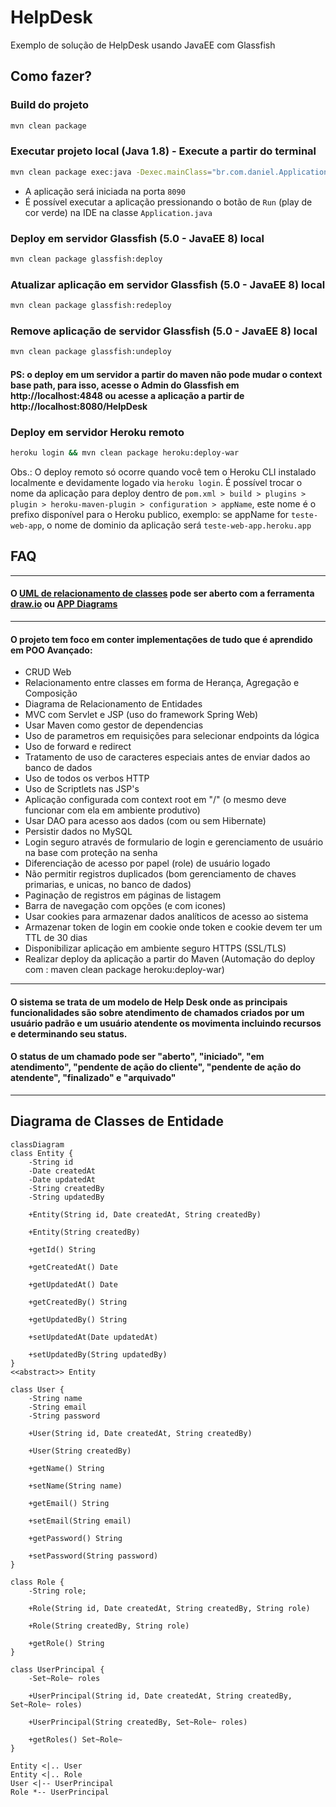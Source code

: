 # HelpDesk
Exemplo de solução de HelpDesk usando JavaEE com Glassfish

## Como fazer?

### Build do projeto
```bash
mvn clean package
```

### Executar projeto local (Java 1.8) - Execute a partir do terminal
```bash
mvn clean package exec:java -Dexec.mainClass="br.com.daniel.Application"
```
- A aplicação será iniciada na porta `8090`
- É possível executar a aplicação pressionando o botão de `Run` (play de cor verde) na IDE na classe `Application.java`

### Deploy em servidor Glassfish (5.0 - JavaEE 8) local
```bash
mvn clean package glassfish:deploy
```

### Atualizar aplicação em servidor Glassfish (5.0 - JavaEE 8) local
```bash
mvn clean package glassfish:redeploy
```

### Remove aplicação de servidor Glassfish (5.0 - JavaEE 8) local
```bash
mvn clean package glassfish:undeploy
```

#### PS: o deploy em um servidor a partir do maven não pode mudar o context base path, para isso, acesse o Admin do Glassfish em http://localhost:4848 ou acesse a aplicação a partir de http://localhost:8080/HelpDesk

### Deploy em servidor Heroku remoto
```bash
heroku login && mvn clean package heroku:deploy-war
```

Obs.: O deploy remoto só ocorre quando você tem o Heroku CLI instalado localmente e devidamente logado via `heroku login`. É possível trocar o nome da aplicação para deploy dentro de `pom.xml > build > plugins > plugin > heroku-maven-plugin > configuration > appName`, este nome é o prefixo disponível para o Heroku publico, exemplo: se appName for `teste-web-app`, o nome de dominio da aplicação será `teste-web-app.heroku.app`

## FAQ

---

#### O [UML de relacionamento de classes](https://github.com/douglasffilho/HelpDesk/blob/main/HelpDeskEntityUML.drawio) pode ser aberto com a ferramenta [draw.io](https://draw.io) ou [APP Diagrams](https://app.diagrams.net/)

---

#### O projeto tem foco em conter implementações de tudo que é aprendido em POO Avançado:

- CRUD Web
- Relacionamento entre classes em forma de Herança, Agregação e Composição
- Diagrama de Relacionamento de Entidades
- MVC com Servlet e JSP (uso do framework Spring Web)
- Usar Maven como gestor de dependencias
- Uso de parametros em requisições para selecionar endpoints da lógica
- Uso de forward e redirect
- Tratamento de uso de caracteres especiais antes de enviar dados ao banco de dados
- Uso de todos os verbos HTTP
- Uso de Scriptlets nas JSP's
- Aplicação configurada com context root em "/" (o mesmo deve funcionar com ela em ambiente produtivo)
- Usar DAO para acesso aos dados (com ou sem Hibernate)
- Persistir dados no MySQL
- Login seguro através de formulario de login e gerenciamento de usuário na base com proteção na senha
- Diferenciação de acesso por papel (role) de usuário logado
- Não permitir registros duplicados (bom gerenciamento de chaves primarias, e unicas, no banco de dados)
- Paginação de registros em páginas de listagem
- Barra de navegação com opções (e com icones)
- Usar cookies para armazenar dados analíticos de acesso ao sistema
- Armazenar token de login em cookie onde token e cookie devem ter um TTL de 30 dias
- Disponibilizar aplicação em ambiente seguro HTTPS (SSL/TLS)
- Realizar deploy da aplicação a partir do Maven (Automação do deploy com : maven clean package heroku:deploy-war)

---

#### O sistema se trata de um modelo de Help Desk onde as principais funcionalidades são sobre atendimento de chamados criados por um usuário padrão e um usuário atendente os movimenta incluindo recursos e determinando seu status.

#### O status de um chamado pode ser "aberto", "iniciado", "em atendimento", "pendente de ação do cliente", "pendente de ação do atendente", "finalizado" e "arquivado"

---

## Diagrama de Classes de Entidade

```mermaid
classDiagram
class Entity {
    -String id
    -Date createdAt
    -Date updatedAt
    -String createdBy
    -String updatedBy

    +Entity(String id, Date createdAt, String createdBy)

    +Entity(String createdBy)

    +getId() String

    +getCreatedAt() Date

    +getUpdatedAt() Date

    +getCreatedBy() String

    +getUpdatedBy() String

    +setUpdatedAt(Date updatedAt)

    +setUpdatedBy(String updatedBy)
}
<<abstract>> Entity

class User {
    -String name
    -String email
    -String password

    +User(String id, Date createdAt, String createdBy)

    +User(String createdBy)

    +getName() String

    +setName(String name)

    +getEmail() String

    +setEmail(String email)

    +getPassword() String

    +setPassword(String password)
}

class Role {
    -String role;

    +Role(String id, Date createdAt, String createdBy, String role)

    +Role(String createdBy, String role)

    +getRole() String
}

class UserPrincipal {
    -Set~Role~ roles

    +UserPrincipal(String id, Date createdAt, String createdBy, Set~Role~ roles)

    +UserPrincipal(String createdBy, Set~Role~ roles)

    +getRoles() Set~Role~
}

Entity <|.. User
Entity <|.. Role
User <|-- UserPrincipal
Role *-- UserPrincipal

```